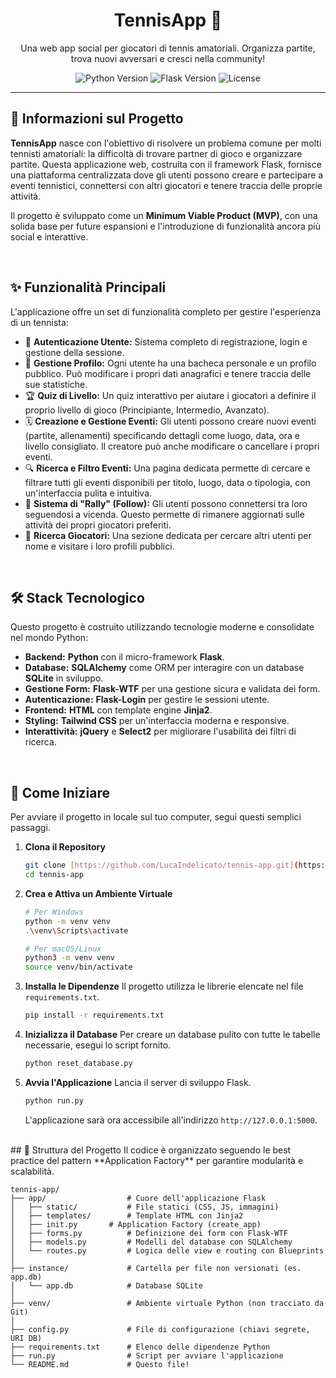 <div align="center">
  <!-- <img src="https://raw.githubusercontent.com/LucaIndelicato/tennis-app/main/app/static/logo.png" alt="TennisApp Logo" width="150"/> -->
  <h1><b>TennisApp 🎾</b></h1>
  <p>Una web app social per giocatori di tennis amatoriali. Organizza partite, trova nuovi avversari e cresci nella community!</p>
  
  <p>
    <img src="https://img.shields.io/badge/Python-3.11+-blue.svg?style=for-the-badge&logo=python&logoColor=white" alt="Python Version">
    <img src="https://img.shields.io/badge/Flask-3.0+-black.svg?style=for-the-badge&logo=flask&logoColor=white" alt="Flask Version">
    <img src="https://img.shields.io/github/license/LucaIndelicato/tennis-app?style=for-the-badge" alt="License">
  </p>
</div>

---

## 🎯 Informazioni sul Progetto

**TennisApp** nasce con l'obiettivo di risolvere un problema comune per molti tennisti amatoriali: la difficoltà di trovare partner di gioco e organizzare partite. Questa applicazione web, costruita con il framework Flask, fornisce una piattaforma centralizzata dove gli utenti possono creare e partecipare a eventi tennistici, connettersi con altri giocatori e tenere traccia delle proprie attività.

Il progetto è sviluppato come un **Minimum Viable Product (MVP)**, con una solida base per future espansioni e l'introduzione di funzionalità ancora più social e interattive.

<br>

## ✨ Funzionalità Principali

L'applicazione offre un set di funzionalità completo per gestire l'esperienza di un tennista:

* 👤 **Autenticazione Utente:** Sistema completo di registrazione, login e gestione della sessione.
* 📝 **Gestione Profilo:** Ogni utente ha una bacheca personale e un profilo pubblico. Può modificare i propri dati anagrafici e tenere traccia delle sue statistiche.
* 🏆 **Quiz di Livello:** Un quiz interattivo per aiutare i giocatori a definire il proprio livello di gioco (Principiante, Intermedio, Avanzato).
* 🗓️ **Creazione e Gestione Eventi:** Gli utenti possono creare nuovi eventi (partite, allenamenti) specificando dettagli come luogo, data, ora e livello consigliato. Il creatore può anche modificare o cancellare i propri eventi.
* 🔍 **Ricerca e Filtro Eventi:** Una pagina dedicata permette di cercare e filtrare tutti gli eventi disponibili per titolo, luogo, data o tipologia, con un'interfaccia pulita e intuitiva.
* 🤝 **Sistema di "Rally" (Follow):** Gli utenti possono connettersi tra loro seguendosi a vicenda. Questo permette di rimanere aggiornati sulle attività dei propri giocatori preferiti.
* 🔎 **Ricerca Giocatori:** Una sezione dedicata per cercare altri utenti per nome e visitare i loro profili pubblici.

<br>

## 🛠️ Stack Tecnologico

Questo progetto è costruito utilizzando tecnologie moderne e consolidate nel mondo Python:

* **Backend:** **Python** con il micro-framework **Flask**.
* **Database:** **SQLAlchemy** come ORM per interagire con un database **SQLite** in sviluppo.
* **Gestione Form:** **Flask-WTF** per una gestione sicura e validata dei form.
* **Autenticazione:** **Flask-Login** per gestire le sessioni utente.
* **Frontend:** **HTML** con template engine **Jinja2**.
* **Styling:** **Tailwind CSS** per un'interfaccia moderna e responsive.
* **Interattività:** **jQuery** e **Select2** per migliorare l'usabilità dei filtri di ricerca.

<br>

## 🚀 Come Iniziare

Per avviare il progetto in locale sul tuo computer, segui questi semplici passaggi.

1.  **Clona il Repository**
    ```bash
    git clone [https://github.com/LucaIndelicato/tennis-app.git](https://github.com/LucaIndelicato/tennis-app.git)
    cd tennis-app
    ```

2.  **Crea e Attiva un Ambiente Virtuale**
    ```bash
    # Per Windows
    python -m venv venv
    .\venv\Scripts\activate

    # Per macOS/Linux
    python3 -m venv venv
    source venv/bin/activate
    ```

3.  **Installa le Dipendenze**
    Il progetto utilizza le librerie elencate nel file `requirements.txt`.
    ```bash
    pip install -r requirements.txt
    ```

4.  **Inizializza il Database**
    Per creare un database pulito con tutte le tabelle necessarie, esegui lo script fornito.
    ```bash
    python reset_database.py
    ```

5.  **Avvia l'Applicazione**
    Lancia il server di sviluppo Flask.
    ```bash
    python run.py
    ```
    L'applicazione sarà ora accessibile all'indirizzo `http://127.0.0.1:5000`.

<br>
## 📂 Struttura del Progetto
Il codice è organizzato seguendo le best practice del pattern **Application Factory** per garantire modularità e scalabilità.

```
tennis-app/
├── app/                  # Cuore dell'applicazione Flask
│   ├── static/           # File statici (CSS, JS, immagini)
│   ├── templates/        # Template HTML con Jinja2
│   ├── init.py       # Application Factory (create_app)
│   ├── forms.py          # Definizione dei form con Flask-WTF
│   ├── models.py         # Modelli del database con SQLAlchemy
│   └── routes.py         # Logica delle view e routing con Blueprints
│
├── instance/             # Cartella per file non versionati (es. app.db)
│   └── app.db            # Database SQLite
│
├── venv/                 # Ambiente virtuale Python (non tracciato da Git)
│
├── config.py             # File di configurazione (chiavi segrete, URI DB)
├── requirements.txt      # Elenco delle dipendenze Python
├── run.py                # Script per avviare l'applicazione
└── README.md             # Questo file!
```